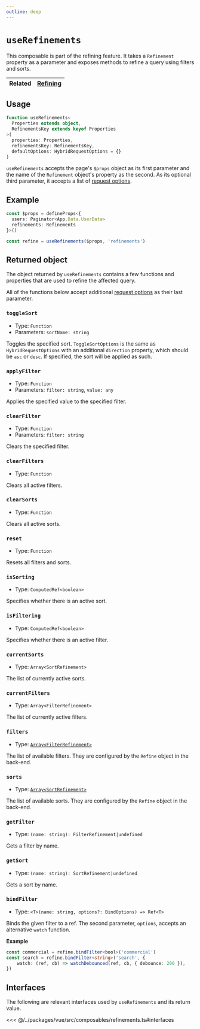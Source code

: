 ```yaml
---
outline: deep
---
```


# `useRefinements`

This composable is part of the refining feature. It takes a `Refinement` property as a parameter and exposes methods to refine a query using filters and sorts.

| Related | [Refining](../../guide/refining.md) |
| ------- | ----------------------------------- |

## Usage

```ts
function useRefinements<
  Properties extends object,
  RefinementsKey extends keyof Properties
>(
  properties: Properties,
  refinementsKey: RefinementsKey,
  defaultOptions: HybridRequestOptions = {}
)
```

`useRefinements` accepts the page's `$props` object as its first parameter and the name of the `Refinement` object's property as the second. As its optional third parameter, it accepts a list of [request options](../router/options.md).

## Example

```ts
const $props = defineProps<{
  users: Paginator<App.Data.UserData>
  refinements: Refinements
}>()

const refine = useRefinements($props, 'refinements')
```

## Returned object

The object returned by `useRefinements` contains a few functions and properties that are used to refine the affected query. 

All of the functions below accept additional [request options](../router/options.md) as their last parameter.

### `toggleSort`

- Type: `Function`
- Parameters: `sortName: string`

Toggles the specified sort. `ToggleSortOptions` is the same as `HybridRequestOptions` with an additional `direction` property, which should be `asc` or `desc`. If specified, the sort will be applied as such.

### `applyFilter`

- Type: `Function`
- Parameters: `filter: string`, `value: any`

Applies the specified value to the specified filter.

### `clearFilter`

- Type: `Function`
- Parameters: `filter: string`

Clears the specified filter.

### `clearFilters`

- Type: `Function`

Clears all active filters.

### `clearSorts`

- Type: `Function`

Clears all active sorts.

### `reset`

- Type: `Function`

Resets all filters and sorts.

### `isSorting`

- Type: `ComputedRef<boolean>`

Specifies whether there is an active sort.

### `isFiltering`

- Type: `ComputedRef<boolean>`

Specifies whether there is an active filter.

### `currentSorts`

- Type: `Array<SortRefinement>`

The list of currently active sorts.

### `currentFilters`

- Type: `Array<FilterRefinement>`

The list of currently active filters.

### `filters`

- Type: [`Array<FilterRefinement>`](#interfaces)

The list of available filters. They are configured by the `Refine` object in the back-end.

### `sorts`

- Type: [`Array<SortRefinement>`](#interfaces)

The list of available sorts. They are configured by the `Refine` object in the back-end.

### `getFilter`

- Type: `(name: string): FilterRefinement|undefined`

Gets a filter by name.

### `getSort`

- Type: `(name: string): SortRefinement|undefined`

Gets a sort by name.

### `bindFilter`

- Type: `<T>(name: string, options?: BindOptions) => Ref<T>`

Binds the given filter to a ref. The second parameter, `options`, accepts an alternative `watch` function.

**Example**

```ts
const commercial = refine.bindFilter<bool>('commercial')
const search = refine.bindFilter<string>('search', {
	watch: (ref, cb) => watchDebounced(ref, cb, { debounce: 200 }),
})
```

## Interfaces

The following are relevant interfaces used by `useRefinements` and its return value.

<<< @/../packages/vue/src/composables/refinements.ts#interfaces
